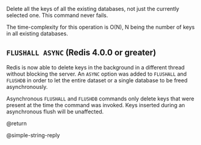 Delete all the keys of all the existing databases, not just the currently
selected one.
This command never fails.

The time-complexity for this operation is O(N), N being the number of
keys in all existing databases.

`FLUSHALL ASYNC` (Redis 4.0.0 or greater)
---
Redis is now able to delete keys in the background in a different thread without blocking the server.
An `ASYNC` option was added to `FLUSHALL` and `FLUSHDB` in order to let the entire dataset or a single database to be freed asynchronously.

Asynchronous `FLUSHALL` and `FLUSHDB` commands only delete keys that were present at the time the command was invoked. Keys inserted during an asynchronous flush will be unaffected.

@return

@simple-string-reply
